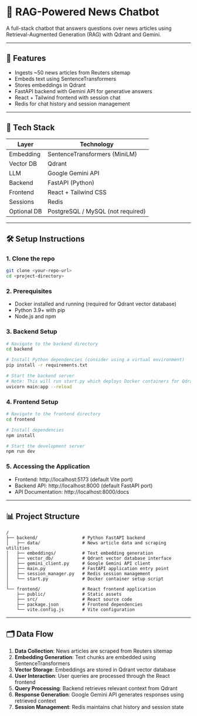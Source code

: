 # 📰 RAG-Powered News Chatbot

A full-stack chatbot that answers questions over news articles using Retrieval-Augmented Generation (RAG) with Qdrant and Gemini.

---

## 🚀 Features

- Ingests ~50 news articles from Reuters sitemap
- Embeds text using SentenceTransformers
- Stores embeddings in Qdrant
- FastAPI backend with Gemini API for generative answers
- React + Tailwind frontend with session chat
- Redis for chat history and session management

---

## 🧰 Tech Stack

| Layer        | Technology                         |
|--------------|------------------------------------|
| Embedding    | SentenceTransformers (MiniLM)      |
| Vector DB    | Qdrant                             |
| LLM          | Google Gemini API                  |
| Backend      | FastAPI (Python)                   |
| Frontend     | React + Tailwind CSS               |
| Sessions     | Redis                              |
| Optional DB  | PostgreSQL / MySQL (not required)  |

---

## 🛠️ Setup Instructions

### 1. Clone the repo
```bash
git clone <your-repo-url>
cd <project-directory>
```

### 2. Prerequisites
- Docker installed and running (required for Qdrant vector database)
- Python 3.9+ with pip
- Node.js and npm

### 3. Backend Setup
```bash
# Navigate to the backend directory
cd backend

# Install Python dependencies (consider using a virtual environment)
pip install -r requirements.txt

# Start the backend server
# Note: This will run start.py which deploys Docker containers for Qdrant and Redis
uvicorn main:app --reload
```

### 4. Frontend Setup
```bash
# Navigate to the frontend directory
cd frontend

# Install dependencies
npm install

# Start the development server
npm run dev
```

### 5. Accessing the Application
- Frontend: http://localhost:5173 (default Vite port)
- Backend API: http://localhost:8000 (default FastAPI port)
- API Documentation: http://localhost:8000/docs

---

## 📊 Project Structure

```
/
├── backend/                 # Python FastAPI backend
│   ├── data/                # News article data and scraping utilities
│   ├── embeddings/          # Text embedding generation
│   ├── vector_db/           # Qdrant vector database interface
│   ├── gemini_client.py     # Google Gemini API client
│   ├── main.py              # FastAPI application entry point
│   ├── session_manager.py   # Redis session management
│   └── start.py             # Docker container setup script
│
└── frontend/                # React frontend application
    ├── public/              # Static assets
    ├── src/                 # React source code
    ├── package.json         # Frontend dependencies
    └── vite.config.js       # Vite configuration
```

---

## 🗂️ Data Flow

1. **Data Collection**: News articles are scraped from Reuters sitemap
2. **Embedding Generation**: Text chunks are embedded using SentenceTransformers
3. **Vector Storage**: Embeddings are stored in Qdrant vector database
4. **User Interaction**: User queries are processed through the React frontend
5. **Query Processing**: Backend retrieves relevant context from Qdrant
6. **Response Generation**: Google Gemini API generates responses using retrieved context
7. **Session Management**: Redis maintains chat history and session state